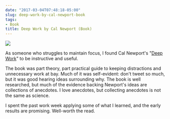 ```yaml
---
date: "2017-03-04T07:48:18-05:00"
slug: deep-work-by-cal-newport-book
tags:
- Book
title: Deep Work by Cal Newport (Book)
---
```


![](/img/2017/deep-work.jpg)

As someone who struggles to maintain focus, I found Cal Newport's "[Deep Work](https://www.goodreads.com/book/show/25744928-deep-work)" to be
instructive and useful.

The book was part theory, part practical guide to keeping distractions
and unnecessary work at bay. Much of it was self-evident: don't tweet so
much, but it was good hearing ideas surrounding why. The book is well
researched, but much of the evidence backing Newport's ideas are
collections of anecdotes. I love anecdotes, but collecting anecdotes is
not the same as science.

I spent the past work week applying some of what I learned, and the
early results are promising. Well-worth the read.
